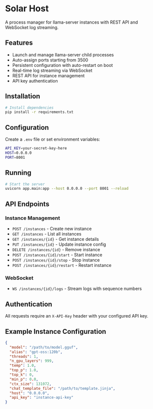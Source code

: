 # Solar Host

A process manager for llama-server instances with REST API and WebSocket log streaming.

## Features

- Launch and manage llama-server child processes
- Auto-assign ports starting from 3500
- Persistent configuration with auto-restart on boot
- Real-time log streaming via WebSocket
- REST API for instance management
- API key authentication

## Installation

```bash
# Install dependencies
pip install -r requirements.txt
```

## Configuration

Create a `.env` file or set environment variables:

```bash
API_KEY=your-secret-key-here
HOST=0.0.0.0
PORT=8001
```

## Running

```bash
# Start the server
uvicorn app.main:app --host 0.0.0.0 --port 8001 --reload
```

## API Endpoints

### Instance Management

- `POST /instances` - Create new instance
- `GET /instances` - List all instances
- `GET /instances/{id}` - Get instance details
- `PUT /instances/{id}` - Update instance config
- `DELETE /instances/{id}` - Remove instance
- `POST /instances/{id}/start` - Start instance
- `POST /instances/{id}/stop` - Stop instance
- `POST /instances/{id}/restart` - Restart instance

### WebSocket

- `WS /instances/{id}/logs` - Stream logs with sequence numbers

## Authentication

All requests require an `X-API-Key` header with your configured API key.

## Example Instance Configuration

```json
{
  "model": "/path/to/model.gguf",
  "alias": "gpt-oss:120b",
  "threads": 1,
  "n_gpu_layers": 999,
  "temp": 1.0,
  "top_p": 1.0,
  "top_k": 0,
  "min_p": 0.0,
  "ctx_size": 131072,
  "chat_template_file": "/path/to/template.jinja",
  "host": "0.0.0.0",
  "api_key": "instance-api-key"
}
```

